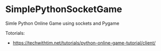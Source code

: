 # SimplePythonSocketGame
Simle Python Online Game using sockets and Pygame

Totorials:
- https://techwithtim.net/tutorials/python-online-game-tutorial/client/
